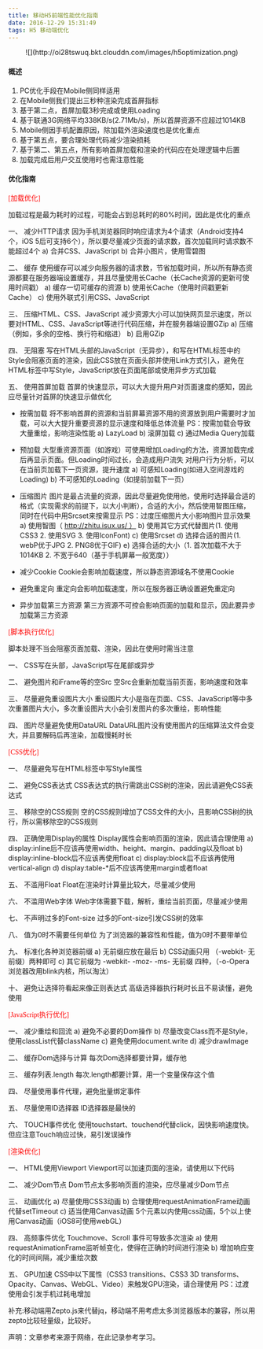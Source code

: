 ```yaml
---
title: 移动H5前端性能优化指南
date: 2016-12-29 15:31:49
tags: H5 移动端优化
---
```

<div align=center>
    ![](http://oi28tswuq.bkt.clouddn.com/images/h5optimization.png)
</div>

#### 概述
1. PC优化手段在Mobile侧同样适用
2. 在Mobile侧我们提出三秒种渲染完成首屏指标
3. 基于第二点，首屏加载3秒完成或使用Loading
4. 基于联通3G网络平均338KB/s(2.71Mb/s)，所以首屏资源不应超过1014KB
5. Mobile侧因手机配置原因，除加载外渲染速度也是优化重点
6. 基于第五点，要合理处理代码减少渲染损耗
7. 基于第二、第五点，所有影响首屏加载和渲染的代码应在处理逻辑中后置
8. 加载完成后用户交互使用时也需注意性能

#### 优化指南

<font color=red face=“黑体”>[加载优化]</font>

加载过程是最为耗时的过程，可能会占到总耗时的80%时间，因此是优化的重点

一、 减少HTTP请求
因为手机浏览器同时响应请求为4个请求（Android支持4个，iOS 5后可支持6个），所以要尽量减少页面的请求数，首次加载同时请求数不能超过4个
a) 合并CSS、JavaScript
b) 合并小图片，使用雪碧图

二、 缓存
使用缓存可以减少向服务器的请求数，节省加载时间，所以所有静态资源都要在服务器端设置缓存，并且尽量使用长Cache（长Cache资源的更新可使用时间戳）
a) 缓存一切可缓存的资源
b) 使用长Cache（使用时间戳更新Cache）
c) 使用外联式引用CSS、JavaScript

三、 压缩HTML、CSS、JavaScript
减少资源大小可以加快网页显示速度，所以要对HTML、CSS、JavaScript等进行代码压缩，并在服务器端设置GZip
a) 压缩（例如，多余的空格、换行符和缩进）
b) 启用GZip

四、 无阻塞
写在HTML头部的JavaScript（无异步），和写在HTML标签中的Style会阻塞页面的渲染，因此CSS放在页面头部并使用Link方式引入，避免在HTML标签中写Style，JavaScript放在页面尾部或使用异步方式加载

五、 使用首屏加载
首屏的快速显示，可以大大提升用户对页面速度的感知，因此应尽量针对首屏的快速显示做优化

- 按需加载
将不影响首屏的资源和当前屏幕资源不用的资源放到用户需要时才加载，可以大大提升重要资源的显示速度和降低总体流量
PS：按需加载会导致大量重绘，影响渲染性能
a) LazyLoad
b) 滚屏加载
c) 通过Media Query加载

- 预加载
大型重资源页面（如游戏）可使用增加Loading的方法，资源加载完成后再显示页面。但Loading时间过长，会造成用户流失
对用户行为分析，可以在当前页加载下一页资源，提升速度
a) 可感知Loading(如进入空间游戏的Loading)
b) 不可感知的Loading（如提前加载下一页）

- 压缩图片
图片是最占流量的资源，因此尽量避免使用他，使用时选择最合适的格式（实现需求的前提下，以大小判断），合适的大小，然后使用智图压缩，同时在代码中用Srcset来按需显示
PS：过度压缩图片大小影响图片显示效果
a) 使用智图（ http://zhitu.isux.us/ ）
b) 使用其它方式代替图片(1. 使用CSS3 2. 使用SVG 3. 使用IconFont)
c) 使用Srcset
d) 选择合适的图片(1. webP优于JPG 2. PNG8优于GIF)
e) 选择合适的大小（1. 首次加载不大于1014KB 2. 不宽于640（基于手机屏幕一般宽度））

- 减少Cookie
Cookie会影响加载速度，所以静态资源域名不使用Cookie

- 避免重定向
重定向会影响加载速度，所以在服务器正确设置避免重定向

- 异步加载第三方资源
第三方资源不可控会影响页面的加载和显示，因此要异步加载第三方资源

<font color=red face=“黑体”>[脚本执行优化]</font>

脚本处理不当会阻塞页面加载、渲染，因此在使用时需当注意

一、 CSS写在头部，JavaScript写在尾部或异步

二、 避免图片和iFrame等的空Src
空Src会重新加载当前页面，影响速度和效率

三、 尽量避免重设图片大小
重设图片大小是指在页面、CSS、JavaScript等中多次重置图片大小，多次重设图片大小会引发图片的多次重绘，影响性能

四、 图片尽量避免使用DataURL
DataURL图片没有使用图片的压缩算法文件会变大，并且要解码后再渲染，加载慢耗时长

<font color=red face=“黑体”>[CSS优化]</font>

一、 尽量避免写在HTML标签中写Style属性

二、 避免CSS表达式
CSS表达式的执行需跳出CSS树的渲染，因此请避免CSS表达式

三、 移除空的CSS规则
空的CSS规则增加了CSS文件的大小，且影响CSS树的执行，所以需移除空的CSS规则

四、 正确使用Display的属性
Display属性会影响页面的渲染，因此请合理使用
a) display:inline后不应该再使用width、height、margin、padding以及float
b) display:inline-block后不应该再使用float
c) display:block后不应该再使用vertical-align
d) display:table-*后不应该再使用margin或者float

五、 不滥用Float
Float在渲染时计算量比较大，尽量减少使用

六、 不滥用Web字体
Web字体需要下载，解析，重绘当前页面，尽量减少使用

七、 不声明过多的Font-size
过多的Font-size引发CSS树的效率

八、 值为0时不需要任何单位
为了浏览器的兼容性和性能，值为0时不要带单位

九、 标准化各种浏览器前缀
a) 无前缀应放在最后
b) CSS动画只用 （-webkit- 无前缀）两种即可
c) 其它前缀为 -webkit- -moz- -ms- 无前缀 四种，（-o-Opera浏览器改用blink内核，所以淘汰）

十、 避免让选择符看起来像正则表达式
高级选择器执行耗时长且不易读懂，避免使用

<font color=red face=“黑体”>[JavaScript执行优化]</font>

一、 减少重绘和回流
a) 避免不必要的Dom操作
b) 尽量改变Class而不是Style，使用classList代替className
c) 避免使用document.write
d) 减少drawImage

二、 缓存Dom选择与计算
每次Dom选择都要计算，缓存他

三、 缓存列表.length
每次.length都要计算，用一个变量保存这个值

四、 尽量使用事件代理，避免批量绑定事件

五、 尽量使用ID选择器
ID选择器是最快的

六、 TOUCH事件优化
使用touchstart、touchend代替click，因快影响速度快。但应注意Touch响应过快，易引发误操作

<font color=red face=“黑体”>[渲染优化]</font>

一、 HTML使用Viewport
Viewport可以加速页面的渲染，请使用以下代码
<meta name="viewport" content="width=device-width, initial-scale=1">

二、 减少Dom节点
Dom节点太多影响页面的渲染，应尽量减少Dom节点

三、 动画优化
a) 尽量使用CSS3动画
b) 合理使用requestAnimationFrame动画代替setTimeout
c) 适当使用Canvas动画 5个元素以内使用css动画，5个以上使用Canvas动画（iOS8可使用webGL）

四、 高频事件优化
Touchmove、Scroll 事件可导致多次渲染
a) 使用requestAnimationFrame监听帧变化，使得在正确的时间进行渲染
b) 增加响应变化的时间间隔，减少重绘次数

五、 GPU加速
CSS中以下属性（CSS3 transitions、CSS3 3D transforms、Opacity、Canvas、WebGL、Video）来触发GPU渲染，请合理使用
PS：过渡使用会引发手机过耗电增加

补充:移动端用Zepto.js来代替jq，移动端不用考虑太多浏览器版本的兼容，所以用zepto比较轻量级，比较好。

声明：文章参考来源于网络，在此记录参考学习。